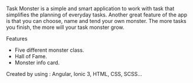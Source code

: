 Task Monster is a simple and smart application to work with task that simplifies the planning of everyday tasks. Another great feature of the app is that you can choose, name and tend your own monster. The more tasks you finish, the more will your task monster grow.

Features
- Five different monster class.
- Hall of Fame.
- Monster info card.

Created by using : Angular, Ionic 3, HTML, CSS, SCSS...

